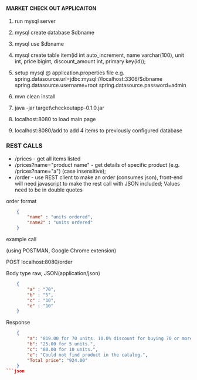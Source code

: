 #### MARKET CHECK OUT APPLICAITON ###
1. run mysql server
2. mysql create database $dbname
3. mysql use $dbname
4. mysql create table item(id int auto_increment, name varchar(100), unit int, price bigint, discount_amount int, primary key(id));
5. setup mysql @ application.properties file
	e.g.
		spring.datasource.url=jdbc:mysql://localhost:3306/$dbname
		spring.datasource.username=root
		spring.datasource.password=admin

6. mvn clean install
7. java -jar target\checkoutapp-0.1.0.jar
8. localhost:8080 to load main page
9. localhost:8080/add to add 4 items to previously configured database

### REST CALLS ###
* /prices - get all items listed
* /prices?name="product name" - get details of specific product (e.g. /prices?name="a") (case insensitive);
* /order - use REST client to make an order (consumes json), front-end will need javascript to make the rest call with JSON included; Values need to be in double quotes 

order format 
```json
    {	
    	"name" : "units ordered",		
    	"name2" : "units ordered"		
    }
```	

example call

(using POSTMAN, Google Chrome extension)

POST localhost:8080/order

Body type raw, JSON(application/json)
```json
    {
    	"a" : "70",
    	"b" : "5",
    	"c" : "10",
    	"e" : "10"
    } 
```
Response
```json
    {
        "a": "819.00 for 70 units. 10.0% discount for buying 70 or more.",
        "b": "25.00 for 5 units.",
        "c": "80.00 for 10 units.",
        "e": "Could not find product in the catalog.",
        "Total price": "924.00"
    }
```json